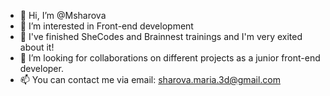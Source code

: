- 👋 Hi, I’m @Msharova
- 👀 I’m interested in Front-end development
- 🌱 I've finished SheCodes and Brainnest trainings and I'm very exited about it!
- 💞️ I’m looking for collaborations on different projects as a junior front-end developer.
- 📫 You can contact me via email: sharova.maria.3d@gmail.com

<!---
Msharova/Msharova is a ✨ special ✨ repository because its `README.md` (this file) appears on your GitHub profile.
You can click the Preview link to take a look at your changes.
--->
